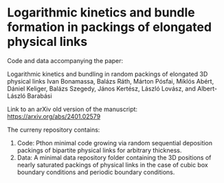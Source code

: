 # Logarithmic kinetics and bundle formation in packings of elongated physical links

Code and data accompanying the paper: 

Logarithmic kinetics and bundling in random packings of elongated 3D physical links
Ivan Bonamassa, Balázs Ráth, Márton Pósfai, Miklós Abért, Dániel Keliger, Balázs Szegedy, János Kertész, László Lovász, and Albert-László Barabási

Link to an arXiv old version of the manuscript: https://arxiv.org/abs/2401.02579

The curreny repository contains: 

1) Code: Pthon minimal code growing via random sequential deposition packings of bipartite physical links for arbitrary thickness.
2) Data: A minimal data repository folder containing the 3D positions of nearly saturated packings of physical links in the case of cubic box boundary conditions and periodic boundary conditions.
